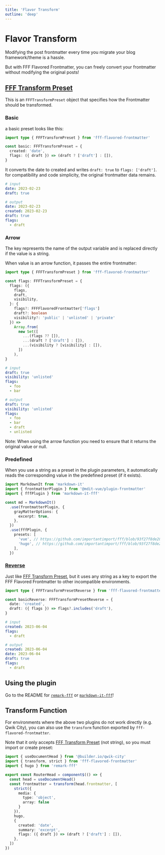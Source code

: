 ```yaml
---
title: 'Flavor Transform'
outline: 'deep'
---
```


# Flavor Transform

Modifying the post frontmatter every time you migrate your blog framework/theme is a hassle.

But with FFF Flavored Frontmatter, you can freely convert your frontmatter without modifying the original posts!

## [FFF Transform Preset](/references/fff-flavored-frontmatter.ffftransformpreset.html)

This is an `FFFTransformPreset` object that specifies how the Frontmatter should be transformed.

### Basic

a basic preset looks like this:

```ts
import type { FFFTransformPreset } from 'fff-flavored-frontmatter'

const basic: FFFTransformPreset = {
  created: 'date',
  flags: ({ draft }) => (draft ? ['draft'] : []),
}
```

It converts the date to created and writes `draft: true` to `flags: ['draft']`. for compatibility and code simplicity, the original frontmatter data remains.

```yaml
# input
date: 2023-02-23
draft: true

# output
date: 2023-02-23
created: 2023-02-23
draft: true
flags:
  - draft
```

### Arrow

The key represents the name of the output variable and is replaced directly if the value is a string.

When value is an arrow function, it passes the entire frontmatter:

```ts
import type { FFFTransformPreset } from 'fff-flavored-frontmatter'

const flags: FFFTransformPreset = {
  flags: ({
    flags,
    draft,
    visibility,
  }: {
    flags?: FFFFlavoredFrontmatter['flags']
    draft?: boolean
    visibility?: 'public' | 'unlisted' | 'private'
  }) =>
    Array.from(
      new Set([
        ...(flags ?? []),
        ...(draft ? ['draft'] : []),
        ...(visibility ? [visibility] : []),
      ])
    ),
}
```

```yaml
# input
draft: true
visibility: 'unlisted'
flags:
  - foo
  - bar

# output
draft: true
visibility: 'unlisted'
flags:
  - foo
  - bar
  - draft
  - unlisted
```

Note: When using the arrow function you need to ensure that it returns the original value or null.

### Predefined

When you use a string as a preset in the plugin parameters, it automatically reads the corresponding value in the predefined preset (if it exists).

```ts
import MarkdownIt from 'markdown-it'
import { frontmatterPlugin } from '@mdit-vue/plugin-frontmatter'
import { fffPlugin } from 'markdown-it-fff'

const md = MarkdownIt()
  .use(frontmatterPlugin, {
    grayMatterOptions: {
      excerpt: true,
    },
  })
  .use(fffPlugin, {
    presets: [
      'vue', // https://github.com/importantimport/fff/blob/93f27f8de28c02974aa7d471f20f085443051be5/packages/markdown-it-fff/src/presets.ts#L10-L12
      'hugo', // https://github.com/importantimport/fff/blob/93f27f8de28c02974aa7d471f20f085443051be5/packages/remark-fff/src/presets.ts#L17-L46
    ],
  })
```

### [Reverse](/references/fff-flavored-frontmatter.ffftransformpresetreverse.html)

Just like [FFF Transform Preset](#fff-transform-preset), but it uses any string as a key to export the FFF Flavored Frontmatter to other incompatible environments.

```ts
import type { FFFTransformPresetReverse } from 'fff-flavored-frontmatter'

const basicReverse: FFFTransformPresetReverse = {
  date: 'created',
  draft: ({ flags }) => flags?.includes('draft'),
}
```

```yaml
# input
created: 2023-06-04
flags:
  - draft

# output
created: 2023-06-04
date: 2023-06-04
draft: true
flags:
  - draft
```

## Using the plugin

Go to the README for [`remark-fff`](/packages/remark-fff) or [`markdown-it-fff`](/packages/markdown-it-fff)!

## Transform Function

For environments where the above two plugins do not work directly (e.g. Qwik City), you can also use the `transform` function exported by `fff-flavored-frontmatter`.

Note that it only accepts [FFF Transform Preset](#fff-transform-preset) (not string), so you must import or create preset:

```ts
import { useDocumentHead } from '@builder.io/qwik-city'
import { transform, strict } from 'fff-flavored-frontmatter'
import { hugo } from 'remark-fff'

export const RouterHead = component$(() => {
  const head = useDocumentHead()
  const frontmatter = transform(head.frontmatter, [
    strict({
      media: {
        type: 'object',
        array: false
      }
    }),
    hugo,
    {
      created: 'date',
      summary: 'excerpt',
      flags: ({ draft }) => (draft ? ['draft'] : []),
    },
  ])
})
```
